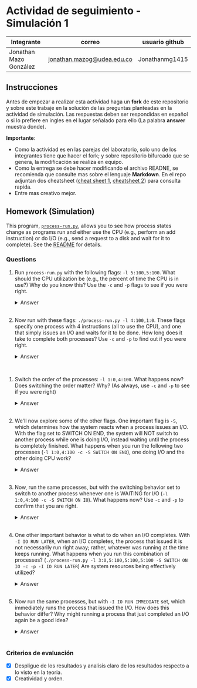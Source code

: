 # Actividad de seguimiento - Simulación 1

|Integrante|correo|usuario github|
|---|---|---|
|Jonathan Mazo González|jonathan.mazog@udea.edu.co|Jonathanmg1415|


## Instrucciones

Antes de empezar a realizar esta actividad haga un **fork** de este repositorio y sobre este trabaje en la solución de las preguntas planteadas en la actividad de simulación. Las respuestas deben ser respondidas en español o si lo prefiere en ingles en el lugar señalado para ello (La palabra **answer** muestra donde).

**Importante**:
* Como la actividad es en las parejas del laboratorio, solo uno de los integrantes tiene que hacer el fork; y sobre repositorio bifurcado que se genera, la modificación se realiza en equipo.
* Como la entrega se debe hacer modificando el archivo READNE, se recomienda que consulte mas sobre el lenguaje **Markdown**. En el repo adjuntan dos cheatsheet ([cheat sheet 1](Markdown_Cheat_Sheet.pdf), [cheatsheet 2](markdown-cheatsheet.pdf)) para consulta rapida.
* Entre mas creativo mejor.

## Homework (Simulation)

This program, [`process-run.py`](process-run.py), allows you to see how process states change as programs run and either use the CPU (e.g., perform an add instruction) or do I/O (e.g., send a request to a disk and wait for it to complete). See the [README](https://github.com/remzi-arpacidusseau/ostep-homework/blob/master/cpu-intro/README.md) for details.

### Questions

1. Run `process-run.py` with the following flags: `-l 5:100,5:100`. What should the CPU utilization be (e.g., the percent of time the CPU is in use?) Why do you know this? Use the `-c` and `-p` flags to see if you were right.
   
   <details>
   <summary>Answer</summary>
   2 procesos (PID 0 y PID 1)

   Cada proceso tiene exactamente 5 instrucciones

   El 100% de las instrucciones son de CPU (no hay operaciones de I/O)

   Al ejecutar el comando completo: `python process-run.py -l 5:100,5:100 -c -p` se obtuvo

      ```
      Time        PID: 0        PID: 1           CPU           IOs
         1        RUN:cpu         READY             1
         2        RUN:cpu         READY             1
         3        RUN:cpu         READY             1
         4        RUN:cpu         READY             1
         5        RUN:cpu         READY             1
         6           DONE       RUN:cpu             1
         7           DONE       RUN:cpu             1
         8           DONE       RUN:cpu             1
         9           DONE       RUN:cpu             1
      10           DONE       RUN:cpu             1

      Stats: Total Time 10
      Stats: CPU Busy 10 (100.00%)
      Stats: IO Busy  0 (0.00%)
      ```
   </details>
   <br>

2. Now run with these flags: `./process-run.py -l 4:100,1:0`. These flags specify one process with 4 instructions (all to use the CPU), and one that simply issues an I/O and waits for it to be done. How long does it take to complete both processes? Use `-c` and `-p` to find out if you were right. 
   
   <details>
   <summary>Answer</summary>
   **Predicción inicial**  
   Los parámetros `-l 4:100,1:0` indican:  

   - **Proceso 0**: 4 instrucciones (100% CPU - solo operaciones de cálculo).  
   - **Proceso 1**: 1 instrucción (0% CPU - 100% I/O, es decir, solo hace una operación de E/S).  

   **Predicción de tiempo total**: 10 unidades de tiempo.  

   **Razón**:  
   - El proceso 0 se ejecutará completamente primero (4 unidades de tiempo de CPU).  
   - El proceso 1 iniciará su operación I/O en el tiempo 5 (que dura 5 unidades de tiempo por defecto).  
   - La E/S terminará en el tiempo 10 (5+5).  

   **Verificación con `-c` y `-p`**  
   Ejecutando: `python process-run.py -l 4:100,1:0 -c -p`  

   **Resultado obtenido**:  
   - **Tiempos 1-4**: El proceso 0 ejecuta sus 4 instrucciones de CPU.  
   - **Tiempo 5**: El proceso 1 inicia su operación I/O y se bloquea.  
   - **Tiempos 6-10**: El sistema espera a que la E/S termine.  
   - **Tiempo 11**: La E/S termina y el proceso 1 completa su instrucción `io_done`.  

   **Total**: 11 unidades de tiempo.  

   **Salida esperada**:  

   ```
   Time  PID: 0        PID: 1           CPU           IOs
      1  RUN:cpu       READY               1              
      2  RUN:cpu       READY               1              
      3  RUN:cpu       READY               1              
      4  RUN:cpu       READY               1              
      5  DONE         RUN:io              1              
      6  DONE         WAITING                            1
      7  DONE         WAITING                            1
      8  DONE         WAITING                            1
      9  DONE         WAITING                            1
     10  DONE         WAITING                            1
     11  DONE         RUN:io_done         1              

   Stats: Total Time 11
   Stats: CPU Busy 6 (54.55%)
   Stats: IO Busy  5 (45.45%)
   ```
 </details>
   <br>

1. Switch the order of the processes: `-l 1:0,4:100`. What happens now? Does switching the order matter? Why? (As always, use `-c` and `-p` to see if you were right)
   
   <details>
   <summary>Answer</summary>
   Coloque aqui su respuerta
   </details>
   <br>

2. We'll now explore some of the other flags. One important flag is `-S`, which determines how the system reacts when a process issues an I/O. With the flag set to SWITCH ON END, the system will NOT switch to another process while one is doing I/O, instead waiting until the process is completely finished. What happens when you run the following two processes (`-l 1:0,4:100 -c -S SWITCH ON END`), one doing I/O and the other doing CPU work?
   
   <details>
   <summary>Answer</summary>
   Coloque aqui su respuerta
   </details>
   <br>

3. Now, run the same processes, but with the switching behavior set to switch to another process whenever one is WAITING for I/O (`-l 1:0,4:100 -c -S SWITCH ON IO`). What happens now? Use `-c` and `-p` to confirm that you are right.
   
   <details>
   <summary>Answer</summary>
   Coloque aqui su respuerta
   </details>
   <br>

4. One other important behavior is what to do when an I/O completes. With `-I IO RUN LATER`, when an I/O completes, the process that issued it is not necessarily run right away; rather, whatever was running at the time keeps running. What happens when you run this combination of processes? (`./process-run.py -l 3:0,5:100,5:100,5:100 -S SWITCH ON IO -c -p -I IO RUN LATER`) Are system resources being effectively utilized?
   
   <details>
   <summary>Answer</summary>
   Coloque aqui su respuerta
   </details>
   <br>

5. Now run the same processes, but with `-I IO RUN IMMEDIATE` set, which immediately runs the process that issued the I/O. How does this behavior differ? Why might running a process that just completed an I/O again be a good idea?
   
   <details>
   <summary>Answer</summary>
   Coloque aqui su respuerta
   </details>
   <br>


### Criterios de evaluación
- [x] Despligue de los resultados y analisis claro de los resultados respecto a lo visto en la teoria.
- [x] Creatividad y orden.